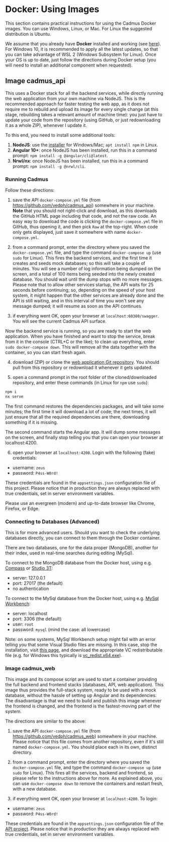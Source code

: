 # Docker: Using Images

This section contains practical instructions for using the Cadmus Docker images. You can use Windows, Linux, or Mac. For Linux the suggested distribution is Ubuntu.

We assume that you already have **Docker** installed and working (see [here](./docker-setup.md)). For Windows 10, it is recommended to apply all the latest updates, so that you can take advantage of WSL 2 (Windows Subsystem for Linux). Once your OS is up to date, just follow the directions during Docker setup (you will need to install an additional component when requested).

## Image cadmus_api

This uses a Docker stack for all the backend services, while directly running the web application from your own machine via NodeJS. This is the recommended approach for faster testing the web app, as it does not require me to rebuild and upload its image for every single change (at this stage, rebuilding takes a relevant amount of machine time): you just have to update your code from the repository (using GitHub, or just redownloading it as a whole ZIP), whenever I update it.

To this end, you need to install some additional tools:

1. **NodeJS**: use the [installer](https://nodejs.org/en/download/) for Windows/Mac; `apt install npm` in Linux.
2. **Angular 10+**: once NodeJS has been installed, run this in a command prompt: `npm install -g @angular/cli@latest`.
3. **Nrwl/nx**: once NodeJS has been installed, run this in a command prompt: `npm install -g @nrwl/cli`.

### Running Cadmus

Follow these directions:

1. save the API `docker-compose.yml` file (from <https://github.com/vedph/cadmus_api>) somewhere in your machine. **Note** that you should not right-click and download, as this downloads the GitHub HTML page including that code, and not the raw code. An easy way to download the code is clicking the `docker-compose.yml` file in GitHub, thus opening it, and then pick `Raw` at the top-right. When code only gets displayed, just save it somewhere with name `docker-compose.yml`.

2. from a command prompt, enter the directory where you saved the `docker-compose.yml` file, and type the command `docker-compose up` (use `sudo` for Linux). This fires the backend services, and the first time it creates and seeds mock databases; so this will take a couple of minutes. You will see a number of log information being dumped on the screen, and a total of 100 items being seeded into the newly created database. You should wait until the dump stops with no more messages. Please note that to allow other services startup, the API waits for 25 seconds before continuing; so, depending on the speed of your host system, it might happen that the other services are already done and the API is still waiting, and in this interval of time you won't see any message dumped; it will resume as soon as the API continues.

3. if everything went OK, open your browser at `localhost:60380/swagger`. You will see the current Cadmus API surface.

Now the backend service is running, so you are ready to start the web application. When you have finished and want to stop the service, break from it in the console (CTRL+C or the like); to clean up everything, enter `sudo docker-compose down`. This will remove all the data together with the container, so you can start fresh again.

4. download (ZIP) or clone the [web application Git repository](https://github.com/vedph/cadmus_web). You should pull from this repository or redownload it whenever it gets updated.

5. open a command prompt in the root folder of the cloned/downloaded repository, and enter these commands (in Linux for `npm` use `sudo`):

```bash
npm i
nx serve
```

The first command restores the dependencies packages, and will take some minutes; the first time it will download a lot of code; the next times, it will just ensure that all the required dependencies are there, downloading something if it is missing.

The second command starts the Angular app. It will dump some messages on the screen, and finally stop telling you that you can open your browser at localhost:4200.

6. open your browser at `localhost:4200`. Login with the following (fake) credentials:

- username: `zeus`
- password: `P4ss-W0rd!`

These credentials are found in the `appsettings.json` configuration file of this project. Please notice that in production they are always replaced with true credentials, set in server environment variables.

Please use an evergreen (modern) and up-to-date browser like Chrome, Firefox, or Edge.

### Connecting to Databases (Advanced)

This is for more advanced users. Should you want to check the underlying databases directly, you can connect to them through the Docker container.

There are two databases, one for the data proper (MongoDB), another for their index, used in real-time searches during editing (MySql).

To connect to the MongoDB database from the Docker host, using e.g. [Compass](https://www.mongodb.com/download-center?jmp=nav#compass>) or [Studio 3T](https://studio3t.com/download/):

- server: 127.0.0.1
- port: 27017 (the default)
- no authentication

To connect to the MySql database from the Docker host, using e.g. [MySql Workbench](https://dev.mysql.com/downloads/workbench/):

- server: localhost
- port: 3306 (the default)
- user: `root`
- password: `mysql` (mind the case: all lowercase)

Note: on some systems, MySql Workbench setup might fail with an error telling you that some Visual Studio files are missing. In this case, stop the installation, visit [this page](https://support.microsoft.com/en-us/help/2977003/the-latest-supported-visual-c-downloads), and download the appropriate VC redistributable file (e.g. for Windows this typically is [vc_redist.x64.exe](https://aka.ms/vs/16/release/vc_redist.x64.exe)).

### Image cadmus_web

This image and its compose script are used to start a container providing the full backend and frontend stacks (databases, API, web application). This image thus provides the full-stack system, ready to be used with a mock database, without the hassle of setting up Angular and its dependencies. The disadvantage is that we need to build and publish this image whenever the frontend is changed, and the frontend is the fastest-moving part of the system.

The directions are similar to the above:

1. save the API `docker-compose.yml` file (from <https://github.com/vedph/cadmus_web>) somewhere in your machine. Please notice that this file comes from another repository, even if it's still named `docker-compose.yml`. You should place each in its own, distinct directory.

2. from a command prompt, enter the directory where you saved the `docker-compose.yml` file, and type the command `docker-compose up` (use `sudo` for Linux). This fires all the services, backend and frontend, so please refer to the instructions above for more. As explained above, you can use `docker-compose down` to remove the containers and restart fresh, with a new database.

3. if everything went OK, open your browser at `localhost:4200`. To login:

- username: `zeus`
- password: `P4ss-W0rd!`

These credentials are found in the `appsettings.json` configuration file of the [API project](https://github.com/vedph/cadmus_api). Please notice that in production they are always replaced with true credentials, set in server environment variables.
